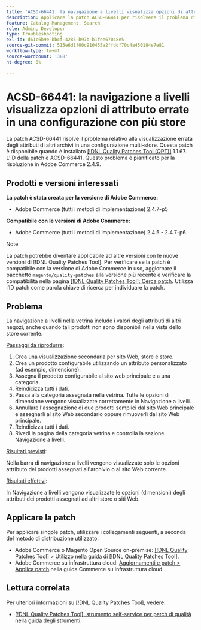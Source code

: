 ```yaml
---
title: 'ACSD-66441: la navigazione a livelli visualizza opzioni di attributo errate in una configurazione con più store'
description: Applicare la patch ACSD-66441 per risolvere il problema di Adobe Commerce, in cui la navigazione a livelli mostra gli attributi di altri archivi in modo errato in una configurazione multi-store.
feature: Catalog Management, Search
role: Admin, Developer
type: Troubleshooting
exl-id: d61c6b9e-bbcf-4285-b97b-b1fee67048e5
source-git-commit: 515e6d1f00c910455a2ffddf70c4a450184e7e81
workflow-type: tm+mt
source-wordcount: '388'
ht-degree: 0%

---
```


# ACSD-66441: la navigazione a livelli visualizza opzioni di attributo errate in una configurazione con più store

La patch ACSD-66441 risolve il problema relativo alla visualizzazione errata degli attributi di altri archivi in una configurazione multi-store. Questa patch è disponibile quando è installato [[!DNL Quality Patches Tool (QPT)]](/help/tools/quality-patches-tool/quality-patches-tool-to-self-serve-quality-patches.md) 1.1.67. L’ID della patch è ACSD-66441. Questo problema è pianificato per la risoluzione in Adobe Commerce 2.4.9.

## Prodotti e versioni interessati

**La patch è stata creata per la versione di Adobe Commerce:**

* Adobe Commerce (tutti i metodi di implementazione) 2.4.7-p5

**Compatibile con le versioni di Adobe Commerce:**

* Adobe Commerce (tutti i metodi di implementazione) 2.4.5 - 2.4.7-p6

>[!NOTE]
>
>La patch potrebbe diventare applicabile ad altre versioni con le nuove versioni di [!DNL Quality Patches Tool]. Per verificare se la patch è compatibile con la versione di Adobe Commerce in uso, aggiornare il pacchetto `magento/quality-patches` alla versione più recente e verificare la compatibilità nella pagina [[!DNL Quality Patches Tool]: Cerca patch](https://experienceleague.adobe.com/tools/commerce-quality-patches/index.html). Utilizza l’ID patch come parola chiave di ricerca per individuare la patch.

## Problema

La navigazione a livelli nella vetrina include i valori degli attributi di altri negozi, anche quando tali prodotti non sono disponibili nella vista dello store corrente.

<u>Passaggi da riprodurre</u>:

1. Crea una visualizzazione secondaria per sito Web, store e store.
1. Crea un prodotto configurabile utilizzando un attributo personalizzato (ad esempio, dimensione).
1. Assegna il prodotto configurabile al sito web principale e a una categoria.
1. Reindicizza tutti i dati.
1. Passa alla categoria assegnata nella vetrina. Tutte le opzioni di dimensione vengono visualizzate correttamente in Navigazione a livelli.
1. Annullare l&#39;assegnazione di due prodotti semplici dal sito Web principale e assegnarli al sito Web secondario oppure rimuoverli dal sito Web principale.
1. Reindicizza tutti i dati.
1. Rivedi la pagina della categoria vetrina e controlla la sezione Navigazione a livelli.

<u>Risultati previsti</u>:

Nella barra di navigazione a livelli vengono visualizzate solo le opzioni attributo dei prodotti assegnati all&#39;archivio o al sito Web corrente.

<u>Risultati effettivi</u>:

In Navigazione a livelli vengono visualizzate le opzioni (dimensioni) degli attributi dei prodotti assegnati ad altri store o siti Web.

## Applicare la patch

Per applicare singole patch, utilizzare i collegamenti seguenti, a seconda del metodo di distribuzione utilizzato:

* Adobe Commerce o Magento Open Source on-premise: [[!DNL Quality Patches Tool] > Utilizzo](/help/tools/quality-patches-tool/usage.md) nella guida di [!DNL Quality Patches Tool].
* Adobe Commerce su infrastruttura cloud: [Aggiornamenti e patch > Applica patch](https://experienceleague.adobe.com/docs/commerce-cloud-service/user-guide/develop/upgrade/apply-patches.html) nella guida Commerce su infrastruttura cloud.

## Lettura correlata

Per ulteriori informazioni su [!DNL Quality Patches Tool], vedere:

* [[!DNL Quality Patches Tool]: strumento self-service per patch di qualità](/help/tools/quality-patches-tool/quality-patches-tool-to-self-serve-quality-patches.md) nella guida degli strumenti.

